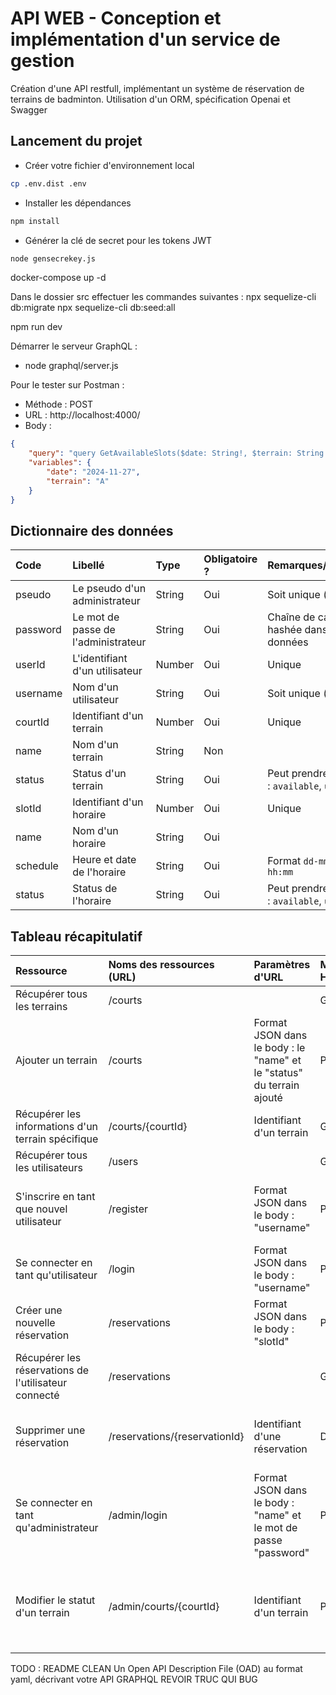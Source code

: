 # API WEB - Conception et implémentation d'un service de gestion  

Création d'une API restfull, implémentant un système de réservation de terrains de badminton. Utilisation d'un ORM, spécification Openai et Swagger

## Lancement du projet

- Créer votre fichier d'environnement local

```Bash
cp .env.dist .env
```

- Installer les dépendances

```Bash
npm install
```

- Générer la clé de secret pour les tokens JWT

```Bash
node gensecrekey.js
```


docker-compose up -d

Dans le dossier src effectuer les commandes suivantes :
npx sequelize-cli db:migrate
npx sequelize-cli db:seed:all

npm run dev

Démarrer le serveur GraphQL : 
 - node graphql/server.js

Pour le tester sur Postman :
- Méthode : POST
- URL : http://localhost:4000/
- Body :
`````json
{
    "query": "query GetAvailableSlots($date: String!, $terrain: String!) { availableSlots(date: $date, terrain: $terrain) { time isAvailable } }",
    "variables": {
        "date": "2024-11-27",
        "terrain": "A"
    }
}
`````


## Dictionnaire des données

| Code      | Libellé                             | Type    | Obligatoire ?  | Remarques/Contraintes                                     |
|:----------|:------------------------------------|:--------|:---------------|:----------------------------------------------------------|
| pseudo    | Le pseudo d'un administrateur       | String  | Oui            | Soit unique (identifiant)                                 |
| password  | Le mot de passe de l'administrateur | String  | Oui            | Chaîne de caractères hashée dans la base de données       |
| userId    | L'identifiant d'un utilisateur      | Number  | Oui            | Unique                                                    |
| username  | Nom d'un utilisateur                | String  | Oui            | Soit unique (identifiant)                                 |
| courtId   | Identifiant d'un terrain            | Number  | Oui            | Unique                                                    |
| name      | Nom d'un terrain                    | String  | Non            |                                                           |
| status    | Status d'un terrain                 | String  | Oui            | Peut prendre les valeurs : `available`, `unavailable`     |
| slotId    | Identifiant d'un horaire            | Number  | Oui            | Unique                                                    |
| name      | Nom d'un horaire                    | String  | Oui            |                                                           |
| schedule  | Heure et date de l'horaire          | String  | Oui            | Format `dd-mm-YYYY hh:mm`                                 |
| status    | Status de l'horaire                 | String  | Oui            | Peut prendre les valeurs : `available`, `unavailable`     |

## Tableau récapitulatif
| Ressource                                            | Noms des ressources (URL)         | Paramètres d'URL                                                      | Méthodes HTTP  | Commentaires                                                                                    |
|:-----------------------------------------------------|:----------------------------------|:----------------------------------------------------------------------|:---------------|:------------------------------------------------------------------------------------------------|
| Récupérer tous les terrains                          | /courts                           |                                                                       | GET            |                                                                                                 |
| Ajouter un terrain                                   | /courts                           | Format JSON dans le body : le "name" et le "status" du terrain ajouté | POST           | Le "name" doit être unique, une erreur s'affiche si ce n'est pas le cas                         |
| Récupérer les informations d'un terrain spécifique   | /courts/{courtId}                 | Identifiant d'un terrain                                              | GET            |                                                                                                 |
| Récupérer tous les utilisateurs                      | /users                            |                                                                       | GET            |                                                                                                 |
| S'inscrire en tant que nouvel utilisateur            | /register                         | Format JSON dans le body : "username"                                 | POST           | Le "username" doit être unique, une erreur s'affiche si ce n'est pas le cas                     |
| Se connecter en tant qu'utilisateur                  | /login                            | Format JSON dans le body : "username"                                 | POST           |                                                                                                 |
| Créer une nouvelle réservation                       | /reservations                     | Format JSON dans le body : "slotId"                                   | POST           |                                                                                                 |
| Récupérer les réservations de l'utilisateur connecté | /reservations                     |                                                                       | GET            | L'utilisateur doit être connecté                                                                |
| Supprimer une réservation                            | /reservations/{reservationId}     | Identifiant d'une réservation                                         | DELETE         | L'utilisateur doit être connecté pour supprimer une de ses réservations                         |
| Se connecter en tant qu'administrateur               | /admin/login                      | Format JSON dans le body : "name" et le mot de passe "password"       | POST           |                                                                                                 |
| Modifier le statut d'un terrain                      | /admin/courts/{courtId}           | Identifiant d'un terrain                                              | POST           | L'utilisateur doit être connecté en tant qu'administrateur pour modifier le statut d'un terrain |


TODO : 
README CLEAN
Un Open API Description File (OAD) au format yaml, décrivant votre API
GRAPHQL REVOIR TRUC QUI BUG